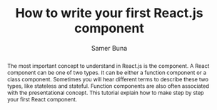 ---
sections: [reactjs]
link: https://medium.freecodecamp.org/how-to-write-your-first-react-js-component-d728d759cabc
title: "How to write your first React.js component"
author: "Samer Buna"
publishedAt: 2017-08-24T00:00:00.000Z
type: [tutorial]
topics: [react_components]
suggestedBy: [andreamangano]
createdAt: 2018-03-20T22:44:58.839Z
reference: aHR0cHM6Ly9tZWRpdW0uZnJlZWNvZGVjYW1wLm9yZy9ob3ctdG8td3JpdGUteW91ci1maXJzdC1yZWFjdC1qcy1jb21wb25lbnQtZDcyOGQ3NTljYWJj
slug: how-to-write-your-first-reactjs-component-by-samer-buna
abstract: "The most important concept to understand in React.js is the component. A React component can be one of two types. It can be either a function component or a class component. Sometimes you will hear different terms to describe these two types, like stateless and stateful. Function components are also often associated with the presentational concept. This tutorial explain how to make step by step your first React component."
---